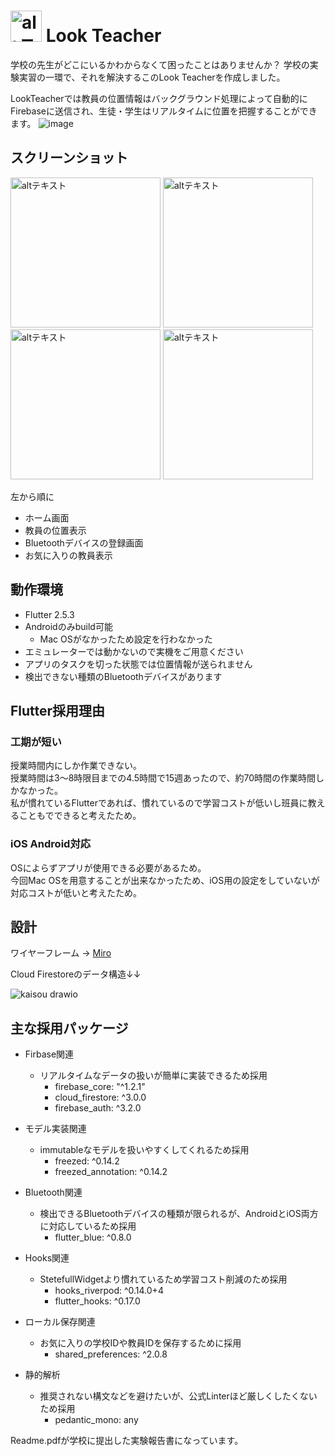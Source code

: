 # <img src="https://user-images.githubusercontent.com/54800851/154805510-b6d955c6-6ed8-4afa-aa72-b00d869271d2.jpg" alt="altテキスト" width="50px"> Look Teacher

学校の先生がどこにいるかわからなくて困ったことはありませんか？
学校の実験実習の一環で、それを解決するこのLook Teacherを作成しました。

LookTeacherでは教員の位置情報はバックグラウンド処理によって自動的にFirebaseに送信され、生徒・学生はリアルタイムに位置を把握することができます。
![image](https://user-images.githubusercontent.com/54800851/154804742-d4fdd3e9-4b1d-45f4-b5ea-4c6fb09812f9.png)

## スクリーンショット

<img src="https://user-images.githubusercontent.com/54800851/154810639-ddcfde1d-9e7b-4ae4-9c67-aff781ea856c.jpg" alt="altテキスト" width="240px"> <img src="https://user-images.githubusercontent.com/54800851/154810119-6bb8fd8d-60c4-4bc7-9c0b-5d9d5d435491.jpg" alt="altテキスト" width="240px"> <img src="https://user-images.githubusercontent.com/54800851/154810465-75feda7b-3c43-4b17-97eb-8ac6f2dd0018.jpg" alt="altテキスト" width="240px"> <img src="https://user-images.githubusercontent.com/54800851/154810521-18b7b7ea-5f04-4cdf-8898-8b50eece5305.jpg" alt="altテキスト" width="240px"> 

左から順に
- ホーム画面
- 教員の位置表示
- Bluetoothデバイスの登録画面
- お気に入りの教員表示

## 動作環境
- Flutter 2.5.3
- Androidのみbuild可能
  - Mac OSがなかったため設定を行わなかった  
- エミュレーターでは動かないので実機をご用意ください
- アプリのタスクを切った状態では位置情報が送られません
- 検出できない種類のBluetoothデバイスがあります

## Flutter採用理由

### 工期が短い
授業時間内にしか作業できない。\
授業時間は3～8時限目までの4.5時間で15週あったので、約70時間の作業時間しかなかった。\
私が慣れているFlutterであれば、慣れているので学習コストが低いし班員に教えることもでできると考えたため。

### iOS Android対応
OSによらずアプリが使用できる必要があるため。\
今回Mac OSを用意することが出来なかったため、iOS用の設定をしていないが対応コストが低いと考えたため。

## 設計

ワイヤーフレーム -> [Miro](https://miro.com/app/board/uXjVObnASkI=/)

Cloud Firestoreのデータ構造↓↓

![kaisou drawio](https://user-images.githubusercontent.com/54800851/154809852-fef2700e-6ad7-4f6d-8893-2a1030ce66d5.svg)


## 主な採用パッケージ
- Firbase関連
  - リアルタイムなデータの扱いが簡単に実装できるため採用
    - firebase_core: "^1.2.1"
    - cloud_firestore: ^3.0.0
    - firebase_auth: ^3.2.0


- モデル実装関連
  - immutableなモデルを扱いやすくしてくれるため採用 
    - freezed: ^0.14.2
    - freezed_annotation: ^0.14.2


- Bluetooth関連
  - 検出できるBluetoothデバイスの種類が限られるが、AndroidとiOS両方に対応しているため採用  
    - flutter_blue: ^0.8.0


- Hooks関連
  - StetefullWidgetより慣れているため学習コスト削減のため採用
    - hooks_riverpod: ^0.14.0+4
    - flutter_hooks: ^0.17.0
- ローカル保存関連
  - お気に入りの学校IDや教員IDを保存するために採用
    - shared_preferences: ^2.0.8

- 静的解析
  - 推奨されない構文などを避けたいが、公式Linterほど厳しくしたくないため採用
    - pedantic_mono: any

Readme.pdfが学校に提出した実験報告書になっています。

